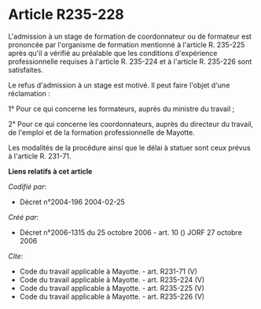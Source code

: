 # Article R235-228

L'admission à un stage de formation de coordonnateur ou de formateur est prononcée par l'organisme de formation mentionné à
l'article R. 235-225 après qu'il a vérifié au préalable que les conditions d'expérience professionnelle requises à l'article
R. 235-224 et à l'article R. 235-226 sont satisfaites. 

Le refus d'admission à un stage est motivé. Il peut faire l'objet d'une réclamation : 

1° Pour ce qui concerne les formateurs, auprès du ministre du travail ; 

2° Pour ce qui concerne les coordonnateurs, auprès du directeur du travail, de l'emploi et de la formation professionnelle de
Mayotte. 

Les modalités de la procédure ainsi que le délai à statuer sont ceux prévus à l'article R. 231-71.

**Liens relatifs à cet article**

_Codifié par_:

  - Décret n°2004-196 2004-02-25

_Créé par_:

  - Décret n°2006-1315 du 25 octobre 2006 - art. 10 () JORF 27 octobre 2006

_Cite_:

  - Code du travail applicable à Mayotte. - art. R231-71 (V)
  - Code du travail applicable à Mayotte. - art. R235-224 (V)
  - Code du travail applicable à Mayotte. - art. R235-225 (V)
  - Code du travail applicable à Mayotte. - art. R235-226 (V)

